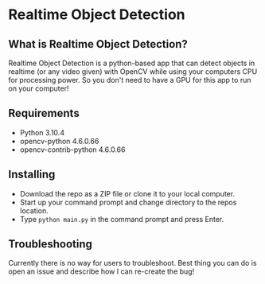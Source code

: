 # Realtime Object Detection

## What is Realtime Object Detection?

Realtime Object Detection is a python-based app that can detect objects in realtime (or any video given) with OpenCV while using your computers CPU for processing power. So you don't need to have a GPU for this app to run on your computer!

## Requirements

- Python 3.10.4 
- opencv-python 4.6.0.66
- opencv-contrib-python 4.6.0.66

## Installing

- Download the repo as a ZIP file or clone it to your local computer.
- Start up your command prompt and change directory to the repos location.
- Type `python main.py` in the command prompt and press Enter.

## Troubleshooting

Currently there is no way for users to troubleshoot. Best thing you can do is open an issue and describe how I can re-create the bug!

